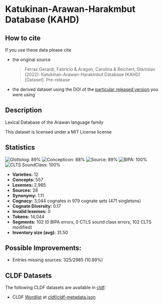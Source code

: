# Katukinan-Arawan-Harakmbut Database (KAHD)

## How to cite

If you use these data please cite
- the original source
  > Ferraz Gerardi, Fabrício & Aragon, Carolina & Reichert, Stanislav (2022): Katukinan-Arawan-Harakmbut Database (KAHD) [Dataset]. Pre-release
- the derived dataset using the DOI of the [particular released version](../../releases/) you were using

## Description


Lexical Database of the Arawan language family

This dataset is licensed under a MIT License license

## Statistics


![Glottolog: 89%](https://img.shields.io/badge/Glottolog-89%25-yellowgreen.svg "Glottolog: 89%")
![Concepticon: 88%](https://img.shields.io/badge/Concepticon-88%25-yellowgreen.svg "Concepticon: 88%")
![Source: 89%](https://img.shields.io/badge/Source-89%25-yellowgreen.svg "Source: 89%")
![BIPA: 100%](https://img.shields.io/badge/BIPA-100%25-brightgreen.svg "BIPA: 100%")
![CLTS SoundClass: 100%](https://img.shields.io/badge/CLTS%20SoundClass-100%25-brightgreen.svg "CLTS SoundClass: 100%")

- **Varieties:** 12
- **Concepts:** 557
- **Lexemes:** 2,985
- **Sources:** 28
- **Synonymy:** 1.11
- **Cognacy:** 3,044 cognates in 979 cognate sets (471 singletons)
- **Cognate Diversity:** 0.17
- **Invalid lexemes:** 0
- **Tokens:** 14,044
- **Segments:** 102 (0 BIPA errors, 0 CTLS sound class errors, 102 CLTS modified)
- **Inventory size (avg):** 31.50

## Possible Improvements:



- Entries missing sources: 325/2985 (10.89%)

## CLDF Datasets

The following CLDF datasets are available in [cldf](cldf):

- CLDF [Wordlist](https://github.com/cldf/cldf/tree/master/modules/Wordlist) at [cldf/cldf-metadata.json](cldf/cldf-metadata.json)